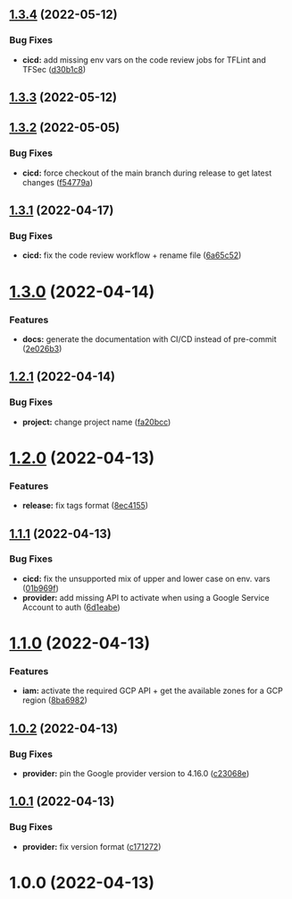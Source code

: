 ## [1.3.4](https://github.com/timoa/terraform-google-module-example/compare/v1.3.3...v1.3.4) (2022-05-12)


### Bug Fixes

* **cicd:** add missing env vars on the code review jobs for TFLint and TFSec ([d30b1c8](https://github.com/timoa/terraform-google-module-example/commit/d30b1c828c077d9ae2025d1d7b1f28ceeb84649c))

## [1.3.3](https://github.com/timoa/terraform-google-module-example/compare/v1.3.2...v1.3.3) (2022-05-12)

## [1.3.2](https://github.com/timoa/terraform-google-module-example/compare/v1.3.1...v1.3.2) (2022-05-05)


### Bug Fixes

* **cicd:** force checkout of the main branch during release to get latest changes ([f54779a](https://github.com/timoa/terraform-google-module-example/commit/f54779a693517876b5ad7e6e1ae1d0c94a4b15eb))

## [1.3.1](https://github.com/timoa/terraform-google-module-example/compare/v1.3.0...v1.3.1) (2022-04-17)


### Bug Fixes

* **cicd:** fix the code review workflow + rename file ([6a65c52](https://github.com/timoa/terraform-google-module-example/commit/6a65c52758e42412fbeb0cf074968c744d1bf027))

# [1.3.0](https://github.com/timoa/terraform-google-module-example/compare/v1.2.1...v1.3.0) (2022-04-14)


### Features

* **docs:** generate the documentation with CI/CD instead of pre-commit ([2e026b3](https://github.com/timoa/terraform-google-module-example/commit/2e026b340c06d05f046b2f3874687e43c63bf4e0))

## [1.2.1](https://github.com/timoa/terraform-google-module-example/compare/v1.2.0...v1.2.1) (2022-04-14)


### Bug Fixes

* **project:** change project name ([fa20bcc](https://github.com/timoa/terraform-google-module-example/commit/fa20bcc660ad7f87f3565e9aa0a431fc98f9758d))

# [1.2.0](https://github.com/timoa/terraform-google-module-example/compare/v1.1.1...v1.2.0) (2022-04-13)


### Features

* **release:** fix tags format ([8ec4155](https://github.com/timoa/terraform-google-module-example/commit/8ec41550f83de776296d13b4bed3323a64ca4c56))

## [1.1.1](https://github.com/timoa/terraform-google-module-example/compare/v1.1.0...v1.1.1) (2022-04-13)


### Bug Fixes

* **cicd:** fix the unsupported mix of upper and lower case on env. vars ([01b969f](https://github.com/timoa/terraform-google-module-example/commit/01b969f039503b5159fd1bf1e3368b069931e38f))
* **provider:** add missing API to activate when using a Google Service Account to auth ([6d1eabe](https://github.com/timoa/terraform-google-module-example/commit/6d1eabe13e316383bfcd397f4350c399deb58c1e))

# [1.1.0](https://github.com/timoa/terraform-google-module-example/compare/v1.0.2...v1.1.0) (2022-04-13)


### Features

* **iam:** activate the required GCP API + get the available zones for a GCP region ([8ba6982](https://github.com/timoa/terraform-google-module-example/commit/8ba69823673f3344b725114248996203575d905a))

## [1.0.2](https://github.com/timoa/terraform-google-module-example/compare/v1.0.1...v1.0.2) (2022-04-13)


### Bug Fixes

* **provider:** pin the Google provider version to 4.16.0 ([c23068e](https://github.com/timoa/terraform-google-module-example/commit/c23068e25189bc145c7823762d8f48a07dd550b6))

## [1.0.1](https://github.com/timoa/terraform-google-module-example/compare/v1.0.0...v1.0.1) (2022-04-13)


### Bug Fixes

* **provider:** fix version format ([c171272](https://github.com/timoa/terraform-google-module-example/commit/c1712727b2407b4ee45143dfbf43c487ea1e34c0))

# 1.0.0 (2022-04-13)
